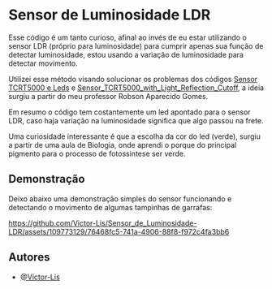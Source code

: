 # Sensor de Luminosidade LDR

Esse código é um tanto curioso, afinal ao invés de eu estar utilizando o sensor LDR (próprio para luminosidade) para cumprir apenas sua função de detectar luminosidade, estou usando a variação de luminosidade para detectar movimento. 

Utilizei esse método visando solucionar os problemas dos códigos [Sensor TCRT5000 e Leds](https://github.com/Victor-Lis/Sensor_TCRT5000_e_Leds) e [Sensor_TCRT5000_with_Light_Reflection_Cutoff](https://github.com/Victor-Lis/Sensor_TCRT5000_with_Light_Reflection_Cutoff), a ideia surgiu a partir do meu professor Robson Aparecido Gomes.

Em resumo o código tem costantemente um led apontado para o sensor LDR, caso haja variação na luminosidade significa que algo passou na frete.

Uma curiosidade interessante é que a escolha da cor do led (verde), surgiu a partir de uma aula de Biologia, onde aprendi o porque do principal pigmento para o processo de fotossintese ser verde.

## Demonstração

Deixo abaixo uma demonstração simples do sensor funcionando e detectando o movimento de algumas tampinhas de garrafas:

https://github.com/Victor-Lis/Sensor_de_Luminosidade-LDR/assets/109773129/76468fc5-741a-4906-88f8-f972c4fa3bb6


## Autores

- [@Victor-Lis](https://github.com/Victor-Lis)
